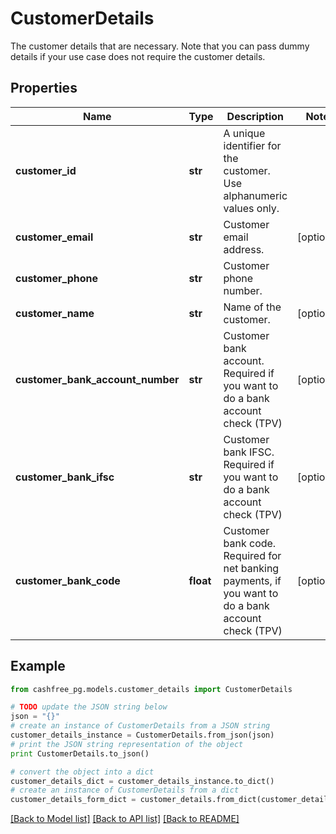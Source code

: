 # CustomerDetails

The customer details that are necessary. Note that you can pass dummy details if your use case does not require the customer details.

## Properties
Name | Type | Description | Notes
------------ | ------------- | ------------- | -------------
**customer_id** | **str** | A unique identifier for the customer. Use alphanumeric values only. | 
**customer_email** | **str** | Customer email address. | [optional] 
**customer_phone** | **str** | Customer phone number. | 
**customer_name** | **str** | Name of the customer. | [optional] 
**customer_bank_account_number** | **str** | Customer bank account. Required if you want to do a bank account check (TPV) | [optional] 
**customer_bank_ifsc** | **str** | Customer bank IFSC. Required if you want to do a bank account check (TPV) | [optional] 
**customer_bank_code** | **float** | Customer bank code. Required for net banking payments, if you want to do a bank account check (TPV) | [optional] 

## Example

```python
from cashfree_pg.models.customer_details import CustomerDetails

# TODO update the JSON string below
json = "{}"
# create an instance of CustomerDetails from a JSON string
customer_details_instance = CustomerDetails.from_json(json)
# print the JSON string representation of the object
print CustomerDetails.to_json()

# convert the object into a dict
customer_details_dict = customer_details_instance.to_dict()
# create an instance of CustomerDetails from a dict
customer_details_form_dict = customer_details.from_dict(customer_details_dict)
```
[[Back to Model list]](../README.md#documentation-for-models) [[Back to API list]](../README.md#documentation-for-api-endpoints) [[Back to README]](../README.md)



